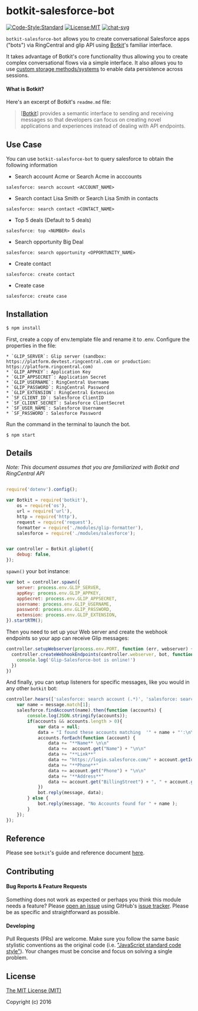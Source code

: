 # botkit-salesforce-bot


[![Code-Style:Standard](https://img.shields.io/badge/code%20style-standard-green.svg?style=flat-square)](http://standardjs.com/)
[![License:MIT](https://img.shields.io/badge/license-MIT-blue.svg?style=flat-square)](http://opensource.org/licenses/MIT)
[![chat-svg](https://img.shields.io/badge/chat-on%20glip-orange.svg)](https://glipped.herokuapp.com/)

`botkit-salesforce-bot` allows you to create conversational Salesforce apps ("bots") via RingCentral and glip API using [Botkit](https://www.github.com/howdyai/botkit)'s familiar  interface.

It takes advantage of Botkit's core functionality thus allowing you to create complex conversational flows via a simple interface. It also allows you to use [custom storage methods/systems](https://github.com/howdyai/botkit/blob/master/readme.md#storing-information) to enable data persistence across sessions.

#### What is Botkit?

Here's an excerpt of Botkit's `readme.md` file:

> [[Botkit](https://www.github.com/howdyai/botkit)] provides a semantic interface to sending and receiving messages so that developers can focus on creating novel applications and experiences instead of dealing with API endpoints.

## Use Case

You can use `botkit-salesforce-bot` to query salesforce to obtain the following information 
* Search account Acme or Search Acme in acccounts
```
salesforce: search account <ACCOUNT_NAME>
```
* Search contact Lisa Smith or Search Lisa Smith in contacts
```
salesforce: search contact <CONTACT_NAME>
```
* Top 5 deals (Default to 5 deals)
```
salesforce: top <NUMBER> deals
```
* Search opportunity Big Deal
```
salesforce: search opportunity <OPPORTUNITY_NAME>
```
* Create contact
```
salesforce: create contact 
```

* Create case
```
salesforce: create case
```


## Installation

```bash
$ npm install  
```

First, create a copy of env.template file and rename it to .env. Configure the properties in the file:
```
* `GLIP_SERVER`: Glip server (sandbox: https://platform.devtest.ringcentral.com or production: https://platform.ringcentral.com)
* `GLIP_APPKEY`: Application Key 
* `GLIP_APPSECRET`: Application Secret
* `GLIP_USERNAME`: RingCentral Username
* `GLIP_PASSWORD`: RingCentral Password
* `GLIP_EXTENSION`: RingCentral Extension
* `SF_CLIENT_ID`: Salesforce ClientID
* `SF_CLIENT_SECRET`: Salesforce ClientSecret
* `SF_USER_NAME`: Salesforce Username
* `SF_PASSWORD`: Salesforce Password
```

Run the command in the terminal to launch the bot.
```
$ npm start
```

## Details

*Note: This document assumes that you are familiarized with Botkit and RingCentral API*

```js

require('dotenv').config();

var Botkit = require('botkit'),
    os = require('os'),
    url = require('url'),
    http = require('http'),
    request = require('request'),
    formatter = require('./modules/glip-formatter'),
    salesforce = require('./modules/salesforce');


var controller = Botkit.glipbot({
    debug: false,
});


```

`spawn()` your bot instance:

```js
var bot = controller.spawn({
    server: process.env.GLIP_SERVER,
    appKey: process.env.GLIP_APPKEY,
    appSecret: process.env.GLIP_APPSECRET,
    username: process.env.GLIP_USERNAME,
    password: process.env.GLIP_PASSWORD,
    extension: process.env.GLIP_EXTENSION,
}).startRTM();
```

Then you need to set up your Web server and create the webhook endpoints so your app can receive Glip messages:

```js
controller.setupWebserver(process.env.PORT, function (err, webserver) {
  controller.createWebhookEndpoints(controller.webserver, bot, function () {
    console.log('Glip-Salesforce-bot is online!')
  })
})
```

And finally, you can setup listeners for specific messages, like you would in any other `botkit` bot:

```js
controller.hears(['salesforce: search account (.*)', 'salesforce: search (.*) in accounts'], 'message_received', function (bot, message) {
    var name = message.match[1];
    salesforce.findAccount(name).then(function (accounts) {
        console.log(JSON.stringify(accounts));
        if(accounts && accounts.length > 0){
            var data = null;
            data = "I found these accounts matching  '" + name + "':\n\n"
            accounts.forEach(function (account) {
                data += "**Name** \n\n"
                data +=  account.get("Name") + "\n\n"
                data += "**Link**"
                data += "https://login.salesforce.com/" + account.getId() + "\n\n"
                data += "**Phone**"
                data += account.get("Phone") + "\n\n"
                data += "**Address**"
                data += account.get("BillingStreet") + ", " + account.get("BillingCity") + " " + account.get("BillingState") + "\n\n"
            })
            bot.reply(message, data);
        } else {
            bot.reply(message, "No Accounts found for " + name );
        }
    });
});
```


## Reference

Please see `botkit`'s guide and reference document [here](https://github.com/howdyai/botkit/blob/master/readme.md#developing-with-botkit).


## Contributing

#### Bug Reports & Feature Requests

Something does not work as expected or perhaps you think this module needs a feature? Please [open an issue](https://github.com/pkvenu/botkit-salesforce-bot/issues/new) using GitHub's [issue tracker](https://github.com/pkvenu/salesforce-bot/issues). Please be as specific and straightforward as possible.

#### Developing

Pull Requests (PRs) are welcome. Make sure you follow the same basic stylistic conventions as the original code (i.e. ["JavaScript standard code style"](http://standardjs.com)). Your changes must be concise and focus on solving a single problem.

## License

[The MIT License (MIT)](http://opensource.org/licenses/MIT)

Copyright (c) 2016 
